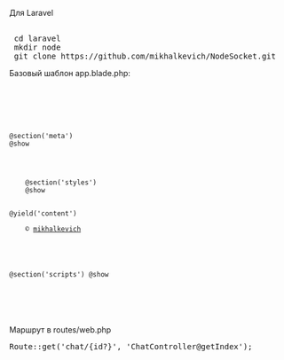 Для Laravel
<pre> 
 cd laravel
 mkdir node
 git clone https://github.com/mikhalkevich/NodeSocket.git
</pre>
Базовый шаблон app.blade.php:
<pre>
<code>
 <!DOCTYPE html>
<html lang="{{ app()->getLocale() }}">
<head>
    <meta charset="utf-8">
    <meta name="csrf-token" content="{{ csrf_token() }}">
@section('meta')
@show
    <title>{{ config('app.name', 'Map of Worlds') }}</title>
    <!-- Styles -->
    <link href="{{ asset('bootstrap/css/bootstrap.min.css') }}" rel="stylesheet">
    <link href="{{ asset('css/main.css') }}" rel="stylesheet">
    @section('styles')
    @show
</head>
<body>
@yield('content')
<div class="footer">
    &copy; <a href="http://erud.by" target="_blank">mikhalkevich</a>
</div>
<!-- Scripts -->
<script src="{{ asset('js/app.js') }}"></script>
@section('scripts')
@show
</body>
</html>
</code>
</pre>
Маршрут в routes/web.php
<pre>
Route::get('chat/{id?}', 'ChatController@getIndex');
</pre>

